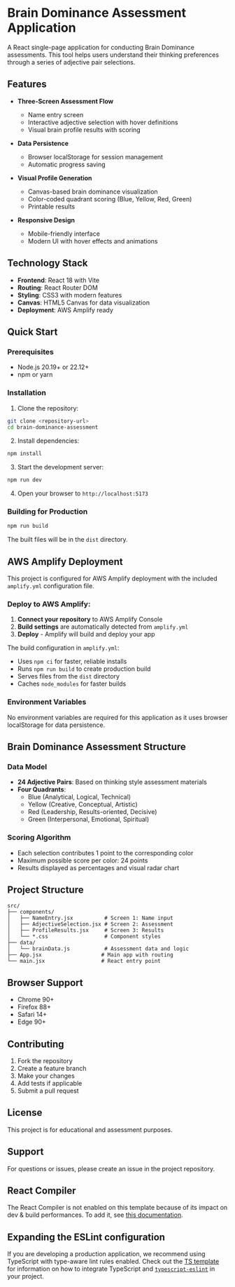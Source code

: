 # Brain Dominance Assessment Application

A React single-page application for conducting Brain Dominance assessments. This tool helps users understand their thinking preferences through a series of adjective pair selections.

## Features

- **Three-Screen Assessment Flow**
  - Name entry screen
  - Interactive adjective selection with hover definitions
  - Visual brain profile results with scoring

- **Data Persistence**
  - Browser localStorage for session management
  - Automatic progress saving

- **Visual Profile Generation**
  - Canvas-based brain dominance visualization
  - Color-coded quadrant scoring (Blue, Yellow, Red, Green)
  - Printable results

- **Responsive Design**
  - Mobile-friendly interface
  - Modern UI with hover effects and animations

## Technology Stack

- **Frontend**: React 18 with Vite
- **Routing**: React Router DOM
- **Styling**: CSS3 with modern features
- **Canvas**: HTML5 Canvas for data visualization
- **Deployment**: AWS Amplify ready

## Quick Start

### Prerequisites
- Node.js 20.19+ or 22.12+
- npm or yarn

### Installation

1. Clone the repository:
```bash
git clone <repository-url>
cd brain-dominance-assessment
```

2. Install dependencies:
```bash
npm install
```

3. Start the development server:
```bash
npm run dev
```

4. Open your browser to `http://localhost:5173`

### Building for Production

```bash
npm run build
```

The built files will be in the `dist` directory.

## AWS Amplify Deployment

This project is configured for AWS Amplify deployment with the included `amplify.yml` configuration file.

### Deploy to AWS Amplify:

1. **Connect your repository** to AWS Amplify Console
2. **Build settings** are automatically detected from `amplify.yml`
3. **Deploy** - Amplify will build and deploy your app

The build configuration in `amplify.yml`:
- Uses `npm ci` for faster, reliable installs
- Runs `npm run build` to create production build
- Serves files from the `dist` directory
- Caches `node_modules` for faster builds

### Environment Variables
No environment variables are required for this application as it uses browser localStorage for data persistence.

## Brain Dominance Assessment Structure

### Data Model
- **24 Adjective Pairs**: Based on thinking style assessment materials
- **Four Quadrants**: 
  - Blue (Analytical, Logical, Technical)
  - Yellow (Creative, Conceptual, Artistic)  
  - Red (Leadership, Results-oriented, Decisive)
  - Green (Interpersonal, Emotional, Spiritual)

### Scoring Algorithm
- Each selection contributes 1 point to the corresponding color
- Maximum possible score per color: 24 points
- Results displayed as percentages and visual radar chart

## Project Structure

```
src/
├── components/
│   ├── NameEntry.jsx          # Screen 1: Name input
│   ├── AdjectiveSelection.jsx # Screen 2: Assessment
│   ├── ProfileResults.jsx     # Screen 3: Results
│   └── *.css                  # Component styles
├── data/
│   └── brainData.js           # Assessment data and logic
├── App.jsx                   # Main app with routing
└── main.jsx                  # React entry point
```

## Browser Support

- Chrome 90+
- Firefox 88+
- Safari 14+
- Edge 90+

## Contributing

1. Fork the repository
2. Create a feature branch
3. Make your changes
4. Add tests if applicable
5. Submit a pull request

## License

This project is for educational and assessment purposes.

## Support

For questions or issues, please create an issue in the project repository.

## React Compiler

The React Compiler is not enabled on this template because of its impact on dev & build performances. To add it, see [this documentation](https://react.dev/learn/react-compiler/installation).

## Expanding the ESLint configuration

If you are developing a production application, we recommend using TypeScript with type-aware lint rules enabled. Check out the [TS template](https://github.com/vitejs/vite/tree/main/packages/create-vite/template-react-ts) for information on how to integrate TypeScript and [`typescript-eslint`](https://typescript-eslint.io) in your project.
